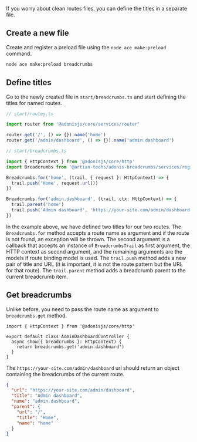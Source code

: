 If you worry about clean routes files, you can define the titles in a separate file.

## Create a new file

Create and register a preload file using the `node ace make:preload` command.

```sh
node ace make:preload breadcrumbs
```

## Define titles

Go to the newly created file in `start/breadcrumbs.ts` and start defining the titles for named routes.

```typescript
// start/routes.ts

import router from '@adonisjs/core/services/router'

router.get('/', () => {}).name('home')
router.get('/admin/dashboard', () => {}).name('admin.dashboard')
```

```typescript
// start/breadcrumbs.ts

import { HttpContext } from '@adonisjs/core/http'
import Breadcrumbs from '@artian-techs/adonis-breadcrumbs/services/registry'

Breadcrumbs.for('home', (trail, { request }: HttpContext) => {
  trail.push('Home', request.url())
})

Breadcrumbs.for('admin.dashboard', (trail, ctx: HttpContext) => {
  trail.parent('home')
  trail.push('Admin dashboard', 'https://your-site.com/admin/dashboard')
})
```

In the example above, we have defined two titles for our two routes. The `Breadcrumbs.for` method accepts a route name as argument and if the route is not found, an exception will be thrown. The second argument is a callback that accepts an instance of `BreadcrumbsTrail` as first argument, the HTTP context as second argument, and the remaining arguments are the models if route binding model is used. The `trail.push` method adds a new pair of title and URL (it is important, it is not the route pattern but the URL for that route). The `trail.parent` method adds a breadcrumb parent to the current breadcrumb item.

## Get breadcrumbs

Unlike before, you need to pass the route name as argument to `breadcrumbs.get` method.

```typescript{5}
import { HttpContext } from '@adonisjs/core/http'

export default class AdminDashboardController {
  async show({ breadcrumbs }: HttpContext) {
    return breadcrumbs.get('admin.dashboard')
  }
}
```

The `https://your-site.com/admin/dashboard` url should return an object containing the breadcrumbs of the current route.

```json
{
  "url": "https://your-site.com/admin/dashboard",
  "title": "Admin dashboard",
  "name": "admin.dashboard",
  "parent": {
    "url": "/",
    "title": "Home",
    "name": "home"
  }
}
```

